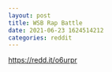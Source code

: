 ```yaml
--- 
layout: post 
title: WSB Rap Battle 
date: 2021-06-23 1624514212 
categories: reddit 
--- 
```

https://redd.it/o6urpr